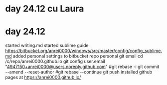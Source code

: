 # day 24.12 cu Laura
# day 24.12
started writing.md
started sublime guide https://bitbucket.org/anrei0000/windows/src/master/config/config_sublime.md
added personal settings to bitbucket repo
personal git email
	cd /c/repo/anrei0000.github.io
	git config user.email "4947150+anrei0000@users.noreply.github.com"
	#git rebase -i
	git commit --amend --reset-author
	#git rebase --continue
	git push
installed github pages at https://anrei0000.github.io/